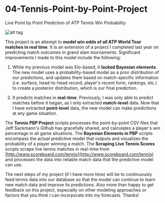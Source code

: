 # 04-Tennis-Point-by-Point-Project
Live Point by Point Prediction of ATP Tennis Win Probability

![alt tag](https://github.com/haroldmli/04-Tennis-Point-by-Point-Project/blob/master/Scraped_Matches/2016-08-01_106329_105065_live.png)

This project is an attempt to <b>model win odds of all ATP World Tour matches in real time</b>. It is an extension of a project I completed last year on predicting match outcomes in grand slam tournaments. Significant improvements I made to this model include the following:

1. While my previous model was Elo-based, it <b>lacked Bayesian elements</b>. The new model uses a probability-based model as a prior distribution of our predictions, and updates them based on match-specific information (i.e. surface, head-to-head record, player's recent form, rankings, etc.) to create a posterior distribution, which is our final prediction.

2. It predicts matches in <b>real-time</b>. Previously, I was only able to predict matches before it began, as I only extracted <b>match-level</b> data. Now that I have extracted <b>point-level</b> data, the new model can make predictions at any game situation.

The <b>Tennis PBP Project</b> scripts processes the point-by-point CSV files that Jeff Sackmann's Github has gracefully shared, and calculates a player's win percentage in all game situations. The <b>Bayesian Elements in PBP</b> scripts encompass the actual predictive model that outputs and visualizes the probability of a player winning a match. The <b>Scraping Live Tennis Scores</b> scripts scrape live tennis matches in real-time from [http://www.scoreboard.com/tennis](http://www.scoreboard.com/tennis) and processes the data into reliable match data that the predictive model can use.

The next steps of my project (if I have more time) will be to continuously feed tennis data into our database so that the model can continue to learn new match data and improve its predictions. Also more than happy to get feedback on this project, especially on other modeling approaches or factors that you think I can incorporate into my forecasts. Thanks!
